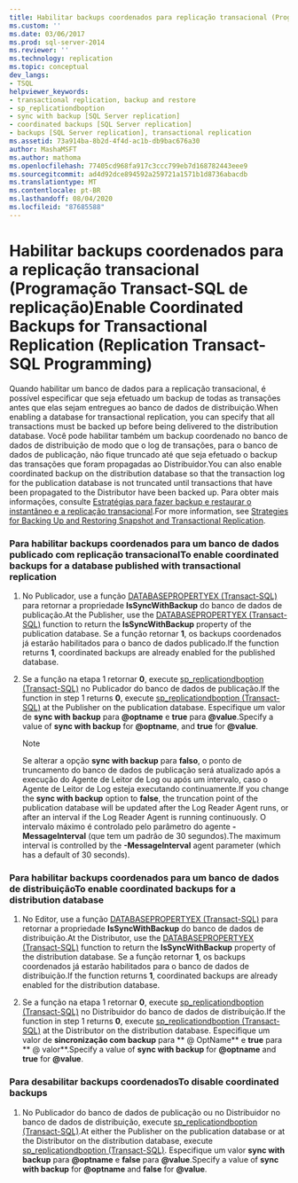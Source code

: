 ```yaml
---
title: Habilitar backups coordenados para replicação transacional (Programação Transact-SQL de replicação) | Microsoft Docs
ms.custom: ''
ms.date: 03/06/2017
ms.prod: sql-server-2014
ms.reviewer: ''
ms.technology: replication
ms.topic: conceptual
dev_langs:
- TSQL
helpviewer_keywords:
- transactional replication, backup and restore
- sp_replicationdboption
- sync with backup [SQL Server replication]
- coordinated backups [SQL Server replication]
- backups [SQL Server replication], transactional replication
ms.assetid: 73a914ba-8b2d-4f4d-ac1b-db9bac676a30
author: MashaMSFT
ms.author: mathoma
ms.openlocfilehash: 77405cd968fa917c3ccc799eb7d168782443eee9
ms.sourcegitcommit: ad4d92dce894592a259721a1571b1d8736abacdb
ms.translationtype: MT
ms.contentlocale: pt-BR
ms.lasthandoff: 08/04/2020
ms.locfileid: "87685588"
---
```

# <a name="enable-coordinated-backups-for-transactional-replication-replication-transact-sql-programming"></a><span data-ttu-id="329e9-102">Habilitar backups coordenados para a replicação transacional (Programação Transact-SQL de replicação)</span><span class="sxs-lookup"><span data-stu-id="329e9-102">Enable Coordinated Backups for Transactional Replication (Replication Transact-SQL Programming)</span></span>
  <span data-ttu-id="329e9-103">Quando habilitar um banco de dados para a replicação transacional, é possível especificar que seja efetuado um backup de todas as transações antes que elas sejam entregues ao banco de dados de distribuição.</span><span class="sxs-lookup"><span data-stu-id="329e9-103">When enabling a database for transactional replication, you can specify that all transactions must be backed up before being delivered to the distribution database.</span></span> <span data-ttu-id="329e9-104">Você pode habilitar também um backup coordenado no banco de dados de distribuição de modo que o log de transações, para o banco de dados de publicação, não fique truncado até que seja efetuado o backup das transações que foram propagadas ao Distribuidor.</span><span class="sxs-lookup"><span data-stu-id="329e9-104">You can also enable coordinated backup on the distribution database so that the transaction log for the publication database is not truncated until transactions that have been propagated to the Distributor have been backed up.</span></span> <span data-ttu-id="329e9-105">Para obter mais informações, consulte [Estratégias para fazer backup e restaurar o instantâneo e a replicação transacional](strategies-for-backing-up-and-restoring-snapshot-and-transactional-replication.md).</span><span class="sxs-lookup"><span data-stu-id="329e9-105">For more information, see [Strategies for Backing Up and Restoring Snapshot and Transactional Replication](strategies-for-backing-up-and-restoring-snapshot-and-transactional-replication.md).</span></span>  
  
### <a name="to-enable-coordinated-backups-for-a-database-published-with-transactional-replication"></a><span data-ttu-id="329e9-106">Para habilitar backups coordenados para um banco de dados publicado com replicação transacional</span><span class="sxs-lookup"><span data-stu-id="329e9-106">To enable coordinated backups for a database published with transactional replication</span></span>  
  
1.  <span data-ttu-id="329e9-107">No Publicador, use a função [DATABASEPROPERTYEX &#40;Transact-SQL&#41;](/sql/t-sql/functions/databasepropertyex-transact-sql) para retornar a propriedade **IsSyncWithBackup** do banco de dados de publicação.</span><span class="sxs-lookup"><span data-stu-id="329e9-107">At the Publisher, use the [DATABASEPROPERTYEX &#40;Transact-SQL&#41;](/sql/t-sql/functions/databasepropertyex-transact-sql) function to return the **IsSyncWithBackup** property of the publication database.</span></span> <span data-ttu-id="329e9-108">Se a função retornar **1**, os backups coordenados já estarão habilitados para o banco de dados publicado.</span><span class="sxs-lookup"><span data-stu-id="329e9-108">If the function returns **1**, coordinated backups are already enabled for the published database.</span></span>  
  
2.  <span data-ttu-id="329e9-109">Se a função na etapa 1 retornar **0**, execute [sp_replicationdboption &#40;Transact-SQL&#41;](/sql/relational-databases/system-stored-procedures/sp-replicationdboption-transact-sql) no Publicador do banco de dados de publicação.</span><span class="sxs-lookup"><span data-stu-id="329e9-109">If the function in step 1 returns **0**, execute [sp_replicationdboption &#40;Transact-SQL&#41;](/sql/relational-databases/system-stored-procedures/sp-replicationdboption-transact-sql) at the Publisher on the publication database.</span></span> <span data-ttu-id="329e9-110">Especifique um valor de **sync with backup** para **\@optname** e **true** para **\@value**.</span><span class="sxs-lookup"><span data-stu-id="329e9-110">Specify a value of **sync with backup** for **\@optname**, and **true** for **\@value**.</span></span>  
  
    > [!NOTE]  
    >  <span data-ttu-id="329e9-111">Se alterar a opção **sync with backup** para **falso**, o ponto de truncamento do banco de dados de publicação será atualizado após a execução do Agente de Leitor de Log ou após um intervalo, caso o Agente de Leitor de Log esteja executando continuamente.</span><span class="sxs-lookup"><span data-stu-id="329e9-111">If you change the **sync with backup** option to **false**, the truncation point of the publication database will be updated after the Log Reader Agent runs, or after an interval if the Log Reader Agent is running continuously.</span></span> <span data-ttu-id="329e9-112">O intervalo máximo é controlado pelo parâmetro do agente **-MessageInterval** (que tem um padrão de 30 segundos).</span><span class="sxs-lookup"><span data-stu-id="329e9-112">The maximum interval is controlled by the **-MessageInterval** agent parameter (which has a default of 30 seconds).</span></span>  
  
### <a name="to-enable-coordinated-backups-for-a-distribution-database"></a><span data-ttu-id="329e9-113">Para habilitar backups coordenados para um banco de dados de distribuição</span><span class="sxs-lookup"><span data-stu-id="329e9-113">To enable coordinated backups for a distribution database</span></span>  
  
1.  <span data-ttu-id="329e9-114">No Editor, use a função [DATABASEPROPERTYEX &#40;Transact-SQL&#41;](/sql/t-sql/functions/databasepropertyex-transact-sql) para retornar a propriedade **IsSyncWithBackup** do banco de dados de distribuição.</span><span class="sxs-lookup"><span data-stu-id="329e9-114">At the Distributor, use the [DATABASEPROPERTYEX &#40;Transact-SQL&#41;](/sql/t-sql/functions/databasepropertyex-transact-sql) function to return the **IsSyncWithBackup** property of the distribution database.</span></span> <span data-ttu-id="329e9-115">Se a função retornar **1**, os backups coordenados já estarão habilitados para o banco de dados de distribuição.</span><span class="sxs-lookup"><span data-stu-id="329e9-115">If the function returns **1**, coordinated backups are already enabled for the distribution database.</span></span>  
  
2.  <span data-ttu-id="329e9-116">Se a função na etapa 1 retornar **0**, execute [sp_replicationdboption &#40;Transact-SQL&#41;](/sql/relational-databases/system-stored-procedures/sp-replicationdboption-transact-sql) no Distribuidor do banco de dados de distribuição.</span><span class="sxs-lookup"><span data-stu-id="329e9-116">If the function in step 1 returns **0**, execute [sp_replicationdboption &#40;Transact-SQL&#41;](/sql/relational-databases/system-stored-procedures/sp-replicationdboption-transact-sql) at the Distributor on the distribution database.</span></span> <span data-ttu-id="329e9-117">Especifique um valor de **sincronização com backup** para \*\* \@ OptName\*\* e **true** para \*\* \@ valor\*\*.</span><span class="sxs-lookup"><span data-stu-id="329e9-117">Specify a value of **sync with backup** for **\@optname** and **true** for **\@value**.</span></span>  
  
### <a name="to-disable-coordinated-backups"></a><span data-ttu-id="329e9-118">Para desabilitar backups coordenados</span><span class="sxs-lookup"><span data-stu-id="329e9-118">To disable coordinated backups</span></span>  
  
1.  <span data-ttu-id="329e9-119">No Publicador do banco de dados de publicação ou no Distribuidor no banco de dados de distribuição, execute [sp_replicationdboption &#40;Transact-SQL&#41;](/sql/relational-databases/system-stored-procedures/sp-replicationdboption-transact-sql).</span><span class="sxs-lookup"><span data-stu-id="329e9-119">At either the Publisher on the publication database or at the Distributor on the distribution database, execute [sp_replicationdboption &#40;Transact-SQL&#41;](/sql/relational-databases/system-stored-procedures/sp-replicationdboption-transact-sql).</span></span> <span data-ttu-id="329e9-120">Especifique um valor **sync with backup** para **\@optname** e **false** para **\@value**.</span><span class="sxs-lookup"><span data-stu-id="329e9-120">Specify a value of **sync with backup** for **\@optname** and **false** for **\@value**.</span></span>  
  
  
